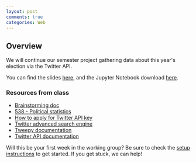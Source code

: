 ```yaml
---
layout: post
comments: true
categories: Web
---
```


## Overview
We will continue our semester project gathering data about this year's election via the Twitter API.

You can find the slides [here](https://docs.google.com/presentation/d/1lUvP5eNw_muDYc8CKZWh0K8CCQCKAXpQdd7yC_tFIPw/edit?usp=sharing), and the Jupyter Notebook download [here](https://drive.google.com/open?id=0B3D_PdrFcBfRdXU4QUJWUWJKS0U).

### Resources from class

* [Brainstorming doc](https://docs.google.com/document/d/1skNQ2tm3gtNpYfDUYlvgABDAPtYxRWsrudJwTKX09Fg/edit?usp=sharing)
* [538 - Political statistics](http://fivethirtyeight.com/)
* [How to apply for Twitter API key](https://apps.twitter.com/)
* [Twitter advanced search engine](https://twitter.com/search-advanced?lang=en)
* [Tweepy documentation](http://tweepy.readthedocs.io/en/v3.5.0/getting_started.html#api)
* [Twitter API documentation](https://dev.twitter.com/rest/reference)

Will this be your first week in the working group? Be sure to check the [setup instructions](http://python.berkeley.edu/learn/#set-up-your-computer) to get started. If you get stuck, we can help!
